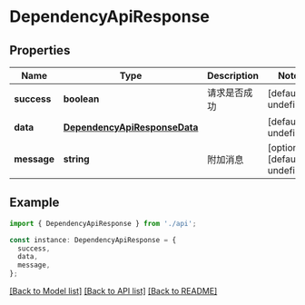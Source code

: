 # DependencyApiResponse

## Properties

| Name        | Type                                                          | Description  | Notes                             |
| ----------- | ------------------------------------------------------------- | ------------ | --------------------------------- |
| **success** | **boolean**                                                   | 请求是否成功 | [default to undefined]            |
| **data**    | [**DependencyApiResponseData**](DependencyApiResponseData.md) |              | [default to undefined]            |
| **message** | **string**                                                    | 附加消息     | [optional] [default to undefined] |

## Example

```typescript
import { DependencyApiResponse } from './api';

const instance: DependencyApiResponse = {
  success,
  data,
  message,
};
```

[[Back to Model list]](../README.md#documentation-for-models) [[Back to API list]](../README.md#documentation-for-api-endpoints) [[Back to README]](../README.md)
